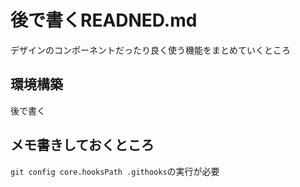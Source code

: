# 後で書くREADNED.md

デザインのコンポーネントだったり良く使う機能をまとめていくところ

## 環境構築

後で書く

## メモ書きしておくところ

`git config core.hooksPath .githooks`の実行が必要